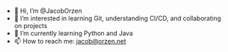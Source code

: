 - 👋 Hi, I’m @JacobOrzen
- 👀 I’m interested in learning Git, understanding CI/CD, and collaborating on projects
- 🌱 I’m currently learning Python and Java
- 📫 How to reach me: jacob@orzen.net

<!---
JacobOrzen/JacobOrzen is a ✨ special ✨ repository because its `README.md` (this file) appears on your GitHub profile.
You can click the Preview link to take a look at your changes.
--->
